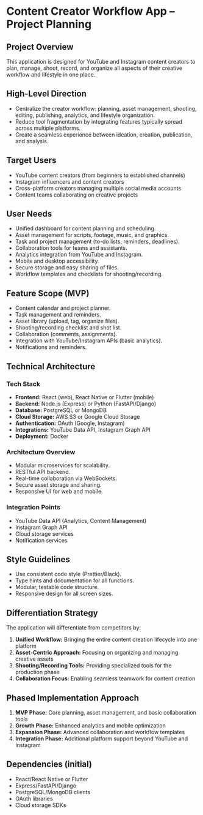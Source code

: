 # Content Creator Workflow App – Project Planning

## Project Overview
This application is designed for YouTube and Instagram content creators to plan, manage, shoot, record, and organize all aspects of their creative workflow and lifestyle in one place.

## High-Level Direction
- Centralize the creator workflow: planning, asset management, shooting, editing, publishing, analytics, and lifestyle organization.
- Reduce tool fragmentation by integrating features typically spread across multiple platforms.
- Create a seamless experience between ideation, creation, publication, and analysis.

## Target Users
- YouTube content creators (from beginners to established channels)
- Instagram influencers and content creators
- Cross-platform creators managing multiple social media accounts
- Content teams collaborating on creative projects

## User Needs
- Unified dashboard for content planning and scheduling.
- Asset management for scripts, footage, music, and graphics.
- Task and project management (to-do lists, reminders, deadlines).
- Collaboration tools for teams and assistants.
- Analytics integration from YouTube and Instagram.
- Mobile and desktop accessibility.
- Secure storage and easy sharing of files.
- Workflow templates and checklists for shooting/recording.

## Feature Scope (MVP)
- Content calendar and project planner.
- Task management and reminders.
- Asset library (upload, tag, organize files).
- Shooting/recording checklist and shot list.
- Collaboration (comments, assignments).
- Integration with YouTube/Instagram APIs (basic analytics).
- Notifications and reminders.

## Technical Architecture

### Tech Stack
- **Frontend:** React (web), React Native or Flutter (mobile)
- **Backend:** Node.js (Express) or Python (FastAPI/Django)
- **Database:** PostgreSQL or MongoDB
- **Cloud Storage:** AWS S3 or Google Cloud Storage
- **Authentication:** OAuth (Google, Instagram)
- **Integrations:** YouTube Data API, Instagram Graph API
- **Deployment:** Docker

### Architecture Overview
- Modular microservices for scalability.
- RESTful API backend.
- Real-time collaboration via WebSockets.
- Secure asset storage and sharing.
- Responsive UI for web and mobile.

### Integration Points
- YouTube Data API (Analytics, Content Management)
- Instagram Graph API
- Cloud storage services
- Notification services

## Style Guidelines
- Use consistent code style (Prettier/Black).
- Type hints and documentation for all functions.
- Modular, testable code structure.
- Responsive design for all screen sizes.

## Differentiation Strategy
The application will differentiate from competitors by:
1. **Unified Workflow:** Bringing the entire content creation lifecycle into one platform
2. **Asset-Centric Approach:** Focusing on organizing and managing creative assets
3. **Shooting/Recording Tools:** Providing specialized tools for the production phase
4. **Collaboration Focus:** Enabling seamless teamwork for content creation

## Phased Implementation Approach
1. **MVP Phase:** Core planning, asset management, and basic collaboration tools
2. **Growth Phase:** Enhanced analytics and mobile optimization
3. **Expansion Phase:** Advanced collaboration and workflow templates
4. **Integration Phase:** Additional platform support beyond YouTube and Instagram

## Dependencies (initial)
- React/React Native or Flutter
- Express/FastAPI/Django
- PostgreSQL/MongoDB clients
- OAuth libraries
- Cloud storage SDKs
